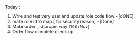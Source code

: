 Today :
1. Write and test very user and update role code flow - [dONE] 
2. make role id to map [ for security reason] - [Done]
3. Make order _ id proper way [14th Nov]
4. Order flow complete check up 


